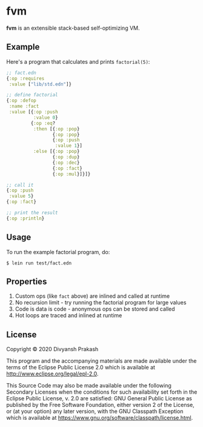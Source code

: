 # fvm

**fvm** is an extensible stack-based self-optimizing VM.

## Example

Here's a program that calculates and prints `factorial(5)`:
```clojure
;; fact.edn
{:op :requires
 :value ["lib/std.edn"]}

;; define factorial
{:op :defop
 :name :fact
 :value [{:op :push
          :value 0}
         {:op :eq?
          :then [{:op :pop}
                 {:op :pop}
                 {:op :push
                  :value 1}]
          :else [{:op :pop}
                 {:op :dup}
                 {:op :dec}
                 {:op :fact}
                 {:op :mul}]}]}

;; call it
{:op :push
 :value 5}
{:op :fact}

;; print the result
{:op :println}
```

## Usage

To run the example factorial program, do:
```shell
$ lein run test/fact.edn
```

## Properties

1. Custom ops (like `fact` above) are inlined and called at runtime
2. No recursion limit - try running the factorial program for large values
3. Code is data is code - anonymous ops can be stored and called
4. Hot loops are traced and inlined at runtime

## License

Copyright © 2020 Divyansh Prakash

This program and the accompanying materials are made available under the
terms of the Eclipse Public License 2.0 which is available at
http://www.eclipse.org/legal/epl-2.0.

This Source Code may also be made available under the following Secondary
Licenses when the conditions for such availability set forth in the Eclipse
Public License, v. 2.0 are satisfied: GNU General Public License as published by
the Free Software Foundation, either version 2 of the License, or (at your
option) any later version, with the GNU Classpath Exception which is available
at https://www.gnu.org/software/classpath/license.html.
